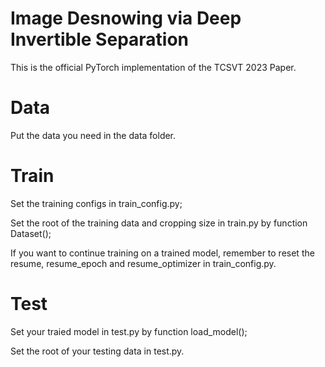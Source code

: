 Image Desnowing via Deep Invertible Separation
=
This is the official PyTorch implementation of the TCSVT 2023 Paper.

Data
=
Put the data you need in the data folder.

Train
=
Set the training configs in train_config.py;

Set the root of the training data and cropping size in train.py by function Dataset();

If you want to continue training on a trained model, remember to reset the resume, resume_epoch and resume_optimizer in train_config.py.

Test
=
Set your traied model in test.py by function load_model();

Set the root of your testing data in test.py.
